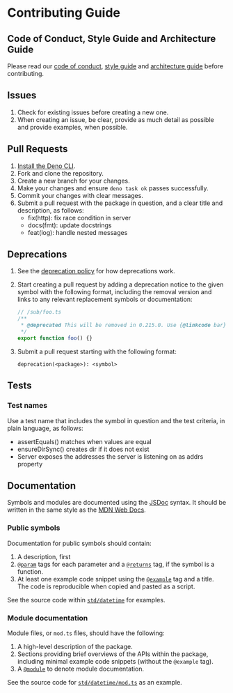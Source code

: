 # Contributing Guide

## Code of Conduct, Style Guide and Architecture Guide

Please read our [code of conduct](./CODE_OF_CONDUCT.md),
[style guide](https://docs.deno.com/runtime/manual/references/contributing/style_guide)
and [architecture guide](./ARCHITECTURE.md) before contributing.

## Issues

1. Check for existing issues before creating a new one.
1. When creating an issue, be clear, provide as much detail as possible and
   provide examples, when possible.

## Pull Requests

1. [Install the Deno CLI](https://docs.deno.com/runtime/manual/getting_started/installation).
1. Fork and clone the repository.
1. Create a new branch for your changes.
1. Make your changes and ensure `deno task ok` passes successfully.
1. Commit your changes with clear messages.
1. Submit a pull request with the package in question, and a clear title and
   description, as follows:
   - fix(http): fix race condition in server
   - docs(fmt): update docstrings
   - feat(log): handle nested messages

## Deprecations

1. See the [deprecation policy](/README.md#deprecation-policy) for how
   deprecations work.
1. Start creating a pull request by adding a deprecation notice to the given
   symbol with the following format, including the removal version and links to
   any relevant replacement symbols or documentation:

   ```ts
   // /sub/foo.ts
   /**
    * @deprecated This will be removed in 0.215.0. Use {@linkcode bar} instead.
    */
   export function foo() {}
   ```

1. Submit a pull request starting with the following format:

   ```
   deprecation(<package>): <symbol>
   ```

## Tests

### Test names

Use a test name that includes the symbol in question and the test criteria, in
plain language, as follows:

- assertEquals() matches when values are equal
- ensureDirSync() creates dir if it does not exist
- Server exposes the addresses the server is listening on as addrs property

## Documentation

Symbols and modules are documented using the [JSDoc](https://jsdoc.app/) syntax.
It should be written in the same style as the
[MDN Web Docs](https://developer.mozilla.org/).

### Public symbols

Documentation for public symbols should contain:

1. A description, first
1. [`@param`](https://jsdoc.app/tags-param) tags for each parameter and a
   [`@returns`](https://jsdoc.app/tags-returns) tag, if the symbol is a
   function.
1. At least one example code snippet using the
   [`@example`](https://jsdoc.app/tags-example) tag and a title. The code is
   reproducible when copied and pasted as a script.

See the source code within
[`std/datetime`](https://github.com/denoland/deno_std/tree/main/datetime) for
examples.

### Module documentation

Module files, or `mod.ts` files, should have the following:

1. A high-level description of the package.
1. Sections providing brief overviews of the APIs within the package, including
   minimal example code snippets (without the `@example` tag).
1. A [`@module`](https://jsdoc.app/tags-module) to denote module documentation.

See the source code for
[`std/datetime/mod.ts`](https://github.com/denoland/deno_std/blob/main/datetime/mod.ts)
as an example.
